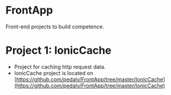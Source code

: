 # FrontApp
Front-end projects to build competence.

# Project 1: IonicCache
- Project for caching http request data.
- IonicCache project is located on [https://github.com/pedalv/FrontApp/tree/master/IonicCache](https://github.com/pedalv/FrontApp/tree/master/IonicCache)
